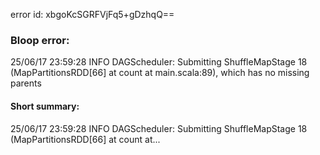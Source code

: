 error id: xbgoKcSGRFVjFq5+gDzhqQ==
### Bloop error:

25/06/17 23:59:28 INFO DAGScheduler: Submitting ShuffleMapStage 18 (MapPartitionsRDD[66] at count at main.scala:89), which has no missing parents
#### Short summary: 

25/06/17 23:59:28 INFO DAGScheduler: Submitting ShuffleMapStage 18 (MapPartitionsRDD[66] at count at...